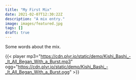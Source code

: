 ```yaml
---
title: "My First Mix"
date: 2021-02-07T12:30:22Z
description: "A mix entry."
image: images/featured.jpg
tags: []
draft: true
---
```


Some words about the mix.

{{< player mp3="https://cdn.plyr.io/static/demo/Kishi_Bashi_-_It_All_Began_With_a_Burst.mp3" ogg="https://cdn.plyr.io/static/demo/Kishi_Bashi_-_It_All_Began_With_a_Burst.ogg" >}}